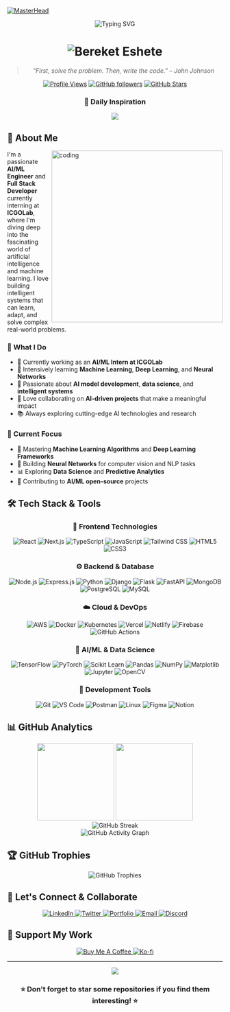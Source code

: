 [![MasterHead](https://user-images.githubusercontent.com/74038190/225813708-98b745f2-7d22-48cf-9150-083f1b00d6c9.gif)](https://github.com/Bereket-Eshete)

<div align="center">
  <img src="https://readme-typing-svg.demolab.com?font=Fira+Code&pause=1000&color=00D9FF&random=false&width=600&lines=🤖+AI/ML+Engineer+%7C+Full+Stack+Developer+🤖;🧠+Neural+Networks+%7C+Deep+Learning+Enthusiast+🧠;🚀+Python+%7C+TensorFlow+%7C+React+%7C+Node.js+🚀;🔬+Building+Intelligent+Solutions+%7C+Data+Science+🔬;⚡+Transforming+Data+Into+Intelligence%2C+One+Model+at+a+Time+⚡" alt="Typing SVG" />
</div>

<h1 align="center">
  <img src="https://readme-typing-svg.demolab.com?font=Fira+Code&weight=600&size=35&duration=4000&pause=1000&color=00D9FF&background=00000000&multiline=true&repeat=false&random=false&width=600&height=80&lines=👋+Hey+There%2C+I'm+Bereket+Eshete" alt="Bereket Eshete" />
</h1>

<div align="center">
  
> *"First, solve the problem. Then, write the code." – John Johnson*

[![Profile Views](https://komarev.com/ghpvc/?username=Bereket-Eshete&label=Profile%20Views&color=00D9FF&style=flat)](https://github.com/Bereket-Eshete)
[![GitHub followers](https://img.shields.io/github/followers/Bereket-Eshete?label=Followers&style=social)](https://github.com/Bereket-Eshete)
[![GitHub Stars](https://img.shields.io/github/stars/Bereket-Eshete?label=Stars&style=social)](https://github.com/Bereket-Eshete)

<div align="center">
  <h3>💭 Daily Inspiration</h3>
  <img src="https://quotes-github-readme.vercel.app/api?type=horizontal&theme=dark" />
</div>
</div>

## 🚀 About Me

<img align="right" alt="coding" width="400" src="https://user-images.githubusercontent.com/74038190/229223263-cf2e4b07-2615-4f87-9c38-e37600f8381a.gif">

I'm a passionate **AI/ML Engineer** and **Full Stack Developer** currently interning at **ICGOLab**, where I'm diving deep into the fascinating world of artificial intelligence and machine learning. I love building intelligent systems that can learn, adapt, and solve complex real-world problems.

### 🎯 What I Do

- 🔭 Currently working as an **AI/ML Intern at ICGOLab**
- 🌱 Intensively learning **Machine Learning**, **Deep Learning**, and **Neural Networks**
- 🧠 Passionate about **AI model development**, **data science**, and **intelligent systems**
- 🤝 Love collaborating on **AI-driven projects** that make a meaningful impact
- 📚 Always exploring cutting-edge AI technologies and research

### 🎳 Current Focus
- 🤖 Mastering **Machine Learning Algorithms** and **Deep Learning Frameworks**
- 🧠 Building **Neural Networks** for computer vision and NLP tasks
- 📊 Exploring **Data Science** and **Predictive Analytics**
- 🌟 Contributing to **AI/ML open-source** projects

## 🛠️ Tech Stack & Tools

<h3 align="center">🎨 Frontend Technologies</h3>

<div align="center">

![React](https://img.shields.io/badge/-React-61DAFB?style=for-the-badge&logo=react&logoColor=black)
![Next.js](https://img.shields.io/badge/-Next.js-000000?style=for-the-badge&logo=next.js&logoColor=white)
![TypeScript](https://img.shields.io/badge/-TypeScript-3178C6?style=for-the-badge&logo=typescript&logoColor=white)
![JavaScript](https://img.shields.io/badge/-JavaScript-F7DF1E?style=for-the-badge&logo=javascript&logoColor=black)
![Tailwind CSS](https://img.shields.io/badge/-Tailwind_CSS-38B2AC?style=for-the-badge&logo=tailwind-css&logoColor=white)
![HTML5](https://img.shields.io/badge/-HTML5-E34F26?style=for-the-badge&logo=html5&logoColor=white)
![CSS3](https://img.shields.io/badge/-CSS3-1572B6?style=for-the-badge&logo=css3&logoColor=white)

</div>

<h3 align="center">⚙️ Backend & Database</h3>

<div align="center">

![Node.js](https://img.shields.io/badge/-Node.js-339933?style=for-the-badge&logo=node.js&logoColor=white)
![Express.js](https://img.shields.io/badge/-Express.js-000000?style=for-the-badge&logo=express&logoColor=white)
![Python](https://img.shields.io/badge/-Python-3776AB?style=for-the-badge&logo=python&logoColor=white)
![Django](https://img.shields.io/badge/-Django-092E20?style=for-the-badge&logo=django&logoColor=white)
![Flask](https://img.shields.io/badge/-Flask-000000?style=for-the-badge&logo=flask&logoColor=white)
![FastAPI](https://img.shields.io/badge/-FastAPI-009688?style=for-the-badge&logo=fastapi&logoColor=white)
![MongoDB](https://img.shields.io/badge/-MongoDB-47A248?style=for-the-badge&logo=mongodb&logoColor=white)
![PostgreSQL](https://img.shields.io/badge/-PostgreSQL-336791?style=for-the-badge&logo=postgresql&logoColor=white)
![MySQL](https://img.shields.io/badge/-MySQL-4479A1?style=for-the-badge&logo=mysql&logoColor=white)

</div>

<h3 align="center">☁️ Cloud & DevOps</h3>

<div align="center">

![AWS](https://img.shields.io/badge/-AWS-232F3E?style=for-the-badge&logo=amazon-aws&logoColor=white)
![Docker](https://img.shields.io/badge/-Docker-2496ED?style=for-the-badge&logo=docker&logoColor=white)
![Kubernetes](https://img.shields.io/badge/-Kubernetes-326CE5?style=for-the-badge&logo=kubernetes&logoColor=white)
![Vercel](https://img.shields.io/badge/-Vercel-000000?style=for-the-badge&logo=vercel&logoColor=white)
![Netlify](https://img.shields.io/badge/-Netlify-00C7B7?style=for-the-badge&logo=netlify&logoColor=white)
![Firebase](https://img.shields.io/badge/-Firebase-FFCA28?style=for-the-badge&logo=firebase&logoColor=black)
![GitHub Actions](https://img.shields.io/badge/-GitHub_Actions-2088FF?style=for-the-badge&logo=github-actions&logoColor=white)

</div>

<h3 align="center">🤖 AI/ML & Data Science</h3>

<div align="center">

![TensorFlow](https://img.shields.io/badge/-TensorFlow-FF6F00?style=for-the-badge&logo=tensorflow&logoColor=white)
![PyTorch](https://img.shields.io/badge/-PyTorch-EE4C2C?style=for-the-badge&logo=pytorch&logoColor=white)
![Scikit Learn](https://img.shields.io/badge/-Scikit_Learn-F7931E?style=for-the-badge&logo=scikit-learn&logoColor=white)
![Pandas](https://img.shields.io/badge/-Pandas-150458?style=for-the-badge&logo=pandas&logoColor=white)
![NumPy](https://img.shields.io/badge/-NumPy-013243?style=for-the-badge&logo=numpy&logoColor=white)
![Matplotlib](https://img.shields.io/badge/-Matplotlib-11557C?style=for-the-badge&logo=python&logoColor=white)
![Jupyter](https://img.shields.io/badge/-Jupyter-F37626?style=for-the-badge&logo=jupyter&logoColor=white)
![OpenCV](https://img.shields.io/badge/-OpenCV-5C3EE8?style=for-the-badge&logo=opencv&logoColor=white)

</div>

<h3 align="center">🔧 Development Tools</h3>

<div align="center">

![Git](https://img.shields.io/badge/-Git-F05032?style=for-the-badge&logo=git&logoColor=white)
![VS Code](https://img.shields.io/badge/-VS_Code-007ACC?style=for-the-badge&logo=visual-studio-code&logoColor=white)
![Postman](https://img.shields.io/badge/-Postman-FF6C37?style=for-the-badge&logo=postman&logoColor=white)
![Linux](https://img.shields.io/badge/-Linux-FCC624?style=for-the-badge&logo=linux&logoColor=black)
![Figma](https://img.shields.io/badge/-Figma-F24E1E?style=for-the-badge&logo=figma&logoColor=white)
![Notion](https://img.shields.io/badge/-Notion-000000?style=for-the-badge&logo=notion&logoColor=white)

</div>

## 📊 GitHub Analytics

<div align="center">
  <img height="180em" src="https://github-readme-stats.vercel.app/api?username=Bereket-Eshete&show_icons=true&theme=tokyonight&hide_border=true&bg_color=0D1117&title_color=00D9FF&icon_color=00D9FF&text_color=FFFFFF" />
  <img height="180em" src="https://github-readme-stats.vercel.app/api/top-langs/?username=Bereket-Eshete&layout=compact&theme=tokyonight&hide_border=true&bg_color=0D1117&title_color=00D9FF&text_color=FFFFFF" />
</div>

<div align="center">
  <img src="https://github-readme-streak-stats.herokuapp.com/?user=Bereket-Eshete&theme=tokyonight&hide_border=true&background=0D1117&stroke=00D9FF&ring=00D9FF&fire=00D9FF&currStreakLabel=00D9FF" alt="GitHub Streak" />
</div>

<div align="center">
  <img src="https://github-readme-activity-graph.vercel.app/graph?username=Bereket-Eshete&bg_color=0D1117&color=00D9FF&line=00D9FF&point=FFFFFF&area=true&hide_border=true" alt="GitHub Activity Graph" />
</div>

## 🏆 GitHub Trophies

<div align="center">
  <img src="https://github-profile-trophy.vercel.app/?username=Bereket-Eshete&theme=tokyonight&no-frame=true&no-bg=true&margin-w=4&row=1" alt="GitHub Trophies" />
</div>

## 🤝 Let's Connect & Collaborate

<div align="center">
  <a href="https://linkedin.com/in/yourprofile" target="_blank">
    <img src="https://img.shields.io/badge/-LinkedIn-0077B5?style=for-the-badge&logo=linkedin&logoColor=white" alt="LinkedIn" />
  </a>
  <a href="https://twitter.com/yourusername" target="_blank">
    <img src="https://img.shields.io/badge/-Twitter-1DA1F2?style=for-the-badge&logo=twitter&logoColor=white" alt="Twitter" />
  </a>
  <a href="https://yourportfolio.com" target="_blank">
    <img src="https://img.shields.io/badge/-Portfolio-000000?style=for-the-badge&logo=vercel&logoColor=white" alt="Portfolio" />
  </a>
  <a href="mailto:your.email@gmail.com">
    <img src="https://img.shields.io/badge/-Email-D14836?style=for-the-badge&logo=gmail&logoColor=white" alt="Email" />
  </a>
  <a href="https://discord.gg/yourdiscord" target="_blank">
    <img src="https://img.shields.io/badge/-Discord-5865F2?style=for-the-badge&logo=discord&logoColor=white" alt="Discord" />
  </a>
</div>

## 💝 Support My Work

<div align="center">
  <a href="https://www.buymeacoffee.com/yourusername" target="_blank">
    <img src="https://img.shields.io/badge/-Buy_Me_A_Coffee-FFDD00?style=for-the-badge&logo=buy-me-a-coffee&logoColor=black" alt="Buy Me A Coffee" />
  </a>
  <a href="https://ko-fi.com/yourusername" target="_blank">
    <img src="https://img.shields.io/badge/-Ko--fi-F16061?style=for-the-badge&logo=ko-fi&logoColor=white" alt="Ko-fi" />
  </a>
</div>

---

<div align="center">
  <img src="https://capsule-render.vercel.app/api?type=waving&color=00D9FF&height=120&section=footer" />
</div>

<div align="center">
  <h3>⭐ Don't forget to star some repositories if you find them interesting! ⭐</h3>
</div>

